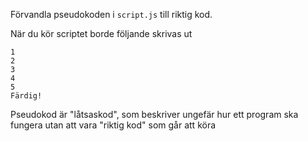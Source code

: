 Förvandla pseudokoden i `script.js` till riktig kod.

När du kör scriptet borde följande skrivas ut

````
1
2
3
4
5
Färdig!
````

Pseudokod är "låtsaskod", som beskriver ungefär hur ett program ska fungera utan att vara "riktig kod" som går att köra
